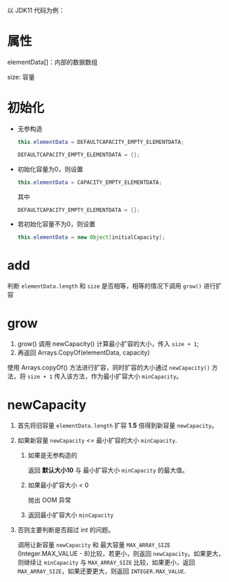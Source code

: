 以 JDK11 代码为例：

# 属性

elementData[]：内部的数据数组

size: 容量

# 初始化

- 无参构造

  ```java
  this.elementData = DEFAULTCAPACITY_EMPTY_ELEMENTDATA;
  ```

  ```java
  DEFAULTCAPACITY_EMPTY_ELEMENTDATA = {};
  ```

- 初始化容量为0，则设置

  ```java
  this.elementData = CAPACITY_EMPTY_ELEMENTDATA;
  ```

  其中

  ```java
  DEFAULTCAPACITY_EMPTY_ELEMENTDATA = {};
  ```

- 若初始化容量不为0，则设置

  ```java
  this.elementData = new Object[initialCapacity];
  ```

# add

判断 `elementData.length` 和 `size` 是否相等，相等的情况下调用 `grow()` 进行扩容

# grow

1. grow() 调用 newCapacity() 计算最小扩容的大小，传入 `size + 1`;
2. 再返回 Arrays.CopyOf(elementData, capacity)

使用 Arrays.copyOf() 方法进行扩容，同时扩容的大小通过 `newCapacity()` 方法，将 `size + 1` 传入该方法，作为最小扩容大小 `minCapacity`。

# newCapacity

1. 首先将旧容量 `elementData.length` 扩容 **1.5** 倍得到新容量 `newCapacity`。

2. 如果新容量 `newCapacity` <= 最小扩容的大小 `minCapacity`.

   1. 如果是无参构造的

      返回 **默认大小10** 与 最小扩容大小 `minCapacity` 的最大值。

   2. 如果最小扩容大小 < 0

      抛出 OOM 异常
      
   3. 返回最小扩容大小 `minCapacity`

3. 否则主要判断是否超过 int 的问题。

   调用让新容量 `newCapacity` 和 最大容量 `MAX_ARRAY_SIZE` (Integer.MAX_VALUE - 8)比较，若更小，则返回 `newCapacity`。如果更大，则继续让 `minCapacity` 与 `MAX_ARRAY_SIZE` 比较，如果更小，返回 `MAX_ARRAY_SIZE`，如果还要更大，则返回 `INTEGER.MAX_VALUE`.

